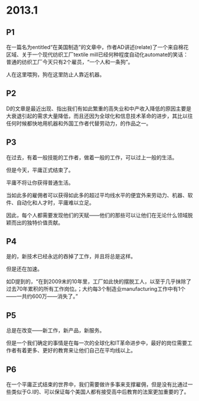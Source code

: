# 2013.1

## P1

在一篇名为entitled“在美国制造”的文章中，作者AD讲述(relate)了一个来自棉花区域、关于一个现代纺织工厂textile mill已经何种程度自动化automate的笑话：普通的纺织工厂今天只有2个雇员，“一个人和一条狗”。

人在这里喂狗，狗在这里防止人靠近机器。

## P2

D的文章是最近出现、指出我们有如此繁重的高失业和中产收入降低的原因主要是大衰退引起的需求大量降低，而且还因为全球化和信息技术革命的进步，其比以往任何时候都快地用机器和外国工作者代替劳动力，的作品之一。

## P3

在过去，有着一般技能的工作者，做着一般的工作，可以过上一般的生活。

但是今天，平庸正式结束了。

平庸不将让你获得普通生活。

当如此多的雇佣者可以获得如此多的超过平均线水平的便宜外来劳动力、机器、软件、自动化和人才时，平庸难以立足。

因此，每个人都需要发现他们的天赋——他们的那些可以让他们在无论什么领域脱颖而出的独特价值贡献。

## P4

是的，新技术已经永远的吞掉了工作，并且将总是这样。

但是还在加速。

如D提到的，“在到2009末的10年里，工厂如此快的摆脱工人，以至于几乎抹除了过去70年累积的所有工作岗位。；大约每3个制造业manufacturing工作中有1个——一共约600万——消失了。”

## P5

总是在改变——新工作，新产品，新服务。

但是一个我们确定的事情是在每一次的全球化和IT革命进步中，最好的岗位需要工作者有着更多、更好的教育来让他们自己在平均线以上。

## P6

在一个平庸正式结束的世界中，我们需要做许多事来支撑雇佣，但是没有比通过一些类似于G.I的、可以保证每个美国人都有接受高中后教育的法案更加重要的了。